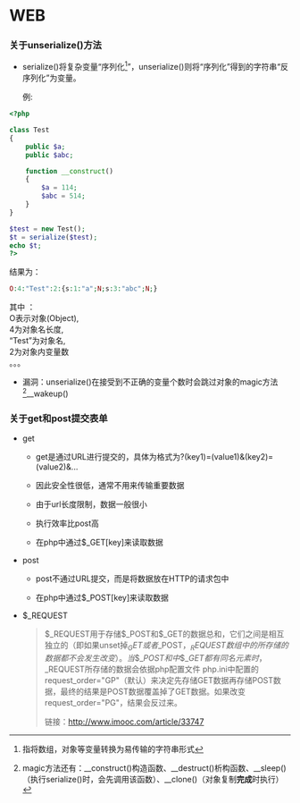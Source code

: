 # WEB

### 关于unserialize()方法

+ serialize()将复杂变量“序列化[^1]”，unserialize()则将“序列化”得到的字符串“反序列化”为变量。  

	例:

```php
<?php

class Test
{
    public $a;
    public $abc;

    function __construct()
    {
        $a = 114;
        $abc = 514;
    }
}

$test = new Test();
$t = serialize($test);
echo $t;
?>
```

结果为：

```php
O:4:"Test":2:{s:1:"a";N;s:3:"abc";N;}
```

其中 ：  
O表示对象(Object),  
4为对象名长度,  
“Test”为对象名,  
2为对象内变量数  
。。。  



+ 漏洞：unserialize()在接受到不正确的变量个数时会跳过对象的magic方法[^2]\_\_wakeup()



[^1]:指将数组，对象等变量转换为易传输的字符串形式
[^2]:magic方法还有：\_\_construct()构造函数、\_\_destruct()析构函数、__sleep()（执行serialize()时，会先调用该函数）、\_\_clone()（对象复制**完成**时执行）



### 关于get和post提交表单

+ get

	+ get是通过URL进行提交的，具体为格式为?(key1)=(value1)&(key2)=(value2)&...
	
	+ 因此安全性很低，通常不用来传输重要数据
	
	+ 由于url长度限制，数据一般很小
	
	+ 执行效率比post高
	
	+ 在php中通过$\_GET[key]来读取数据
	
+ post
	
	+ post不通过URL提交，而是将数据放在HTTP的请求包中
	
	+ 在php中通过$\_POST[key]来读取数据
	
+ $\_REQUEST

	>\$\_REQUEST用于存储\$\_POST和\$\_GET的数据总和，它们之间是相互独立的（即如果unset掉$_GET或者$_POST，$_REQUEST数组中的所存储的数据都不会发生改变）。当\$\_POST和中\$\_GET都有同名元素时，$_REQUEST所存储的数据会依据php配置文件 php.ini中配置的request_order="GP"（默认）来决定先存储GET数据再存储POST数据，最终的结果是POST数据覆盖掉了GET数据。如果改变request_order="PG"，结果会反过来。
	>
	>链接：http://www.imooc.com/article/33747
